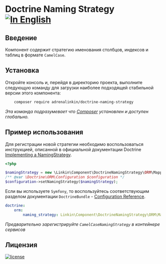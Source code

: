 Doctrine Naming Strategy [![In English](https://img.shields.io/badge/Switch_To-English-green.svg?style=flat-square)](./README.md)
========================

Введение
--------

Компонент содержит стратегию именования столбцов, индексов и таблиц в формате `CamelCase`.

Установка
---------

Откройте консоль и, перейдя в директорию проекта, выполните следующую команду для загрузки наиболее подходящей
стабильной версии этого компонента:
```bash
    composer require adrenalinkin/doctrine-naming-strategy
```
*Эта команда подразумевает что [Composer](https://getcomposer.org) установлен и доступен глобально.*

Пример использования
--------------------

Для регистрации новой стратегии необходимо воспользоваться инструкцией, описанной в официальной
документации Doctrine [Implementing a NamingStrategy](https://www.doctrine-project.org/projects/doctrine-orm/en/current/reference/namingstrategy.html).

```php
<?php

$namingStrategy = new \Linkin\Component\DoctrineNamingStrategy\ORM\Mapping\CamelCaseNamingStrategy();
/** @var \Doctrine\ORM\Configuration $configuration */
$configuration->setNamingStrategy($namingStrategy);
```

Если вы используете `Symfony`, то воспользуйтесь соответствующим разделом документации `DoctrineBundle` -
[Configuration Reference](https://symfony.com/doc/master/bundles/DoctrineBundle/configuration.html).

```yaml
doctrine:
    orm:
        naming_strategy: Linkin\Component\DoctrineNamingStrategy\ORM\Mapping\CamelCaseNamingStrategy
```
*Предварительно зарегистрируйте `CamelCaseNamingStrategy` в контейнере сервисов*

Лицензия
--------

[![license](https://img.shields.io/badge/License-MIT-green.svg?style=flat-square)](./LICENSE)
